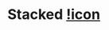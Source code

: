 # Stacked [!icon](https://o.remove.bg/downloads/ada787c6-1ecc-4ab4-9864-9434ef43c5f8/Stack__9_-removebg-preview.png)

